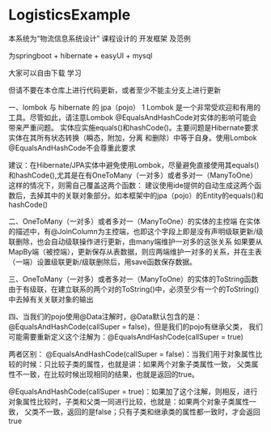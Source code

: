 # LogisticsExample

本系统为“物流信息系统设计” 课程设计的 开发框架 及范例

为springboot + hibernate + easyUI + mysql

大家可以自由下载 学习

但请不要在本仓库上进行代码更新，或者至少不能主分支上进行更新


一、lombok 与 hibernate 的 jpa（pojo）
1 Lombok 是一个非常受欢迎和有用的工具。尽管如此，请注意Lombok @EqualsAndHashCode对实体的影响可能会带来严重问题。
实体应实施equals()和hashCode()。主要问题是Hibernate要求实体在其所有状态转换（瞬态，附加，分离 和删除）中等于自身。使用Lombok @EqualsAndHashCode不会尊重此要求

建议：在Hibernate/JPA实体中避免使用Lombok，尽量避免直接使用其equals()和hashCode(),尤其是在有OneToMany（一对多）或者多对一（ManyToOne）
这样的情况下，则需自己覆盖这两个函数：
 建议使用ide提供的自动生成这两个函数后，去掉其中的关联对象部分。如本框架中的jpa（pojo）的Entity的equals()和hashCode()

二、OneToMany（一对多）或者多对一（ManyToOne）的实体的主控端
    在实体的描述中，有@JoinColumn为主控端，也即这个字段上即是没有声明级联更新/级联删除，也会自动级联操作进行更新，由many端维护一对多的这张关系
如果要从MapBy端（被控端），更新保存从表数据，则应两端维护一对多的关系，并在主表（一端）设置级联更新/级联删除后，用save函数保存数据。
    
三、OneToMany（一对多）或者多对一（ManyToOne）的实体的ToString函数
    由于有级联，在建立联系的两个对的ToString()中，必须至少有一个的ToString()中去掉有关关联对象的输出

四、当我们的pojo使用@Data注解时，@Data默认包含的是：@EqualsAndHashCode(callSuper = false)，但是我们的pojo有继承父类，
我们可能需要重新定义这个注解为：@EqualsAndHashCode(callSuper = true)

两者区别：
@EqualsAndHashCode(callSuper = false)：当我们用于对象属性比较的时候：只比较子类的属性，也就是讲：如果两个对象子类属性一致，
父类属性不一致，在比较时候出现相同的结果，也就是返回的true。

@EqualsAndHashCode(callSuper = true)：如果加了这个注解，则相反，进行对象属性比较时，子类和父类一同进行比较，也就是：如果两个对象子类属性一致，
父类不一致，返回的是false；只有子类和继承类的属性都一致时，才会返回true